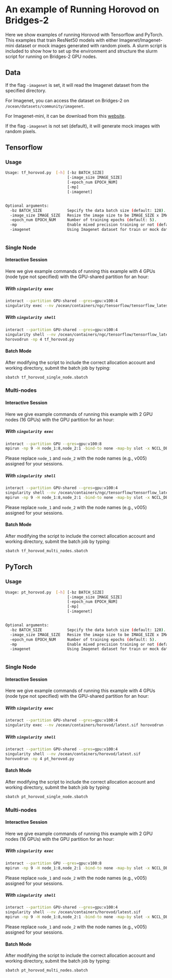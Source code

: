# An example of Running Horovod on Bridges-2

Here we show examples of running Horovod with Tensorflow and PyTorch.
This examples that train ResNet50 models with either Imagenet/Imagenet-mini dataset or mock images generated with random pixels.
A slurm script is included to show how to set up the environment and structure the slurm script for running on Bridges-2 GPU nodes.

## Data
If the flag `-imagenet` is set, it will read the Imagenet dataset from the specified directory. 

For Imagenet, you can access the dataset on Bridges-2 on `/ocean/datasets/community/imagenet`.

For Imagenet-mini, it can be download from this [website](https://www.kaggle.com/datasets/ifigotin/imagenetmini-1000).

If the flag `-imagenet` is not set (default), it will generate mock images with random pixels. 

## Tensorflow
### Usage
```bash
Usage: tf_horovod.py  [-h] [-bz BATCH_SIZE] 
                           [-image_size IMAGE_SIZE]
                           [-epoch_num EPOCH_NUM]
                           [-mp]
                           [-imagenet]


Optional arguments:
  -bz BATCH_SIZE           Sepcify the data batch size (default: 128).
  -image_size IMAGE_SIZE   Resize the image size to be IMAGE_SIZE x IMAGE_SIZE  (default: 128).
  -epoch_num EPOCH_NUM     Number of training epochs (default: 5).
  -mp                      Enable mixed precision training or not (default: False).
  -imagenet                Using Imagenet dataset for train or mock data generated with random pixels (default: False). 
                
```
### Single Node
#### Interactive Session
Here we give example commands of running this example with 4 GPUs (node type not specified) with the GPU-shared partition for an hour:

##### With `singularity exec`
```bash
interact --partition GPU-shared --gres=gpu:v100:4
singularity exec --nv /ocean/containers/ngc/tensorflow/tensorflow_latest.sif horovodrun -np 4 tf_horovod.py
```

##### With `singularity shell`
```bash
interact --partition GPU-shared --gres=gpu:v100:4
singularity shell --nv /ocean/containers/ngc/tensorflow/tensorflow_latest.sif
horovodrun -np 4 tf_horovod.py
```
#### Batch Mode
After modifying the script to include the correct allocation account and working directory, submit the batch job by typing:
```bash
sbatch tf_horovod_single_node.sbatch
```

### Multi-nodes
#### Interactive Session
Here we give example commands of running this example with 2 GPU nodes (16 GPUs) with the GPU partition for an hour:

##### With `singularity exec`
```bash
interact --partition GPU --gres=gpu:v100:8
mpirun -np 9 -H node_1:8,node_2:1 -bind-to none -map-by slot -x NCCL_DEBUG=INFO -x LD_LIBRARY_PATH -x PATH -mca pml ob1 -mca btl ^openib singularity exec --nv /ocean/containers/ngc/tensorflow/tensorflow_latest.sif python3 tf_horovod.py
```
Please replace `node_1` and `node_2` with the node names (e.g., v005) assigned for your sessions.

##### With `singularity shell`
```bash
interact --partition GPU-shared --gres=gpu:v100:4
singularity shell --nv /ocean/containers/ngc/tensorflow/tensorflow_latest.sif
mpirun -np 9 -H node_1:8,node_2:1 -bind-to none -map-by slot -x NCCL_DEBUG=INFO -x LD_LIBRARY_PATH -x PATH -mca pml ob1 -mca btl ^openib python3 tf_horovod.py
```
Please replace `node_1` and `node_2` with the node names (e.g., v005) assigned for your sessions.
#### Batch Mode
After modifying the script to include the correct allocation account and working directory, submit the batch job by typing:
```bash
sbatch tf_horovod_multi_nodes.sbatch
```

## PyTorch
### Usage
```bash
Usage: pt_horovod.py  [-h] [-bz BATCH_SIZE] 
                           [-image_size IMAGE_SIZE]
                           [-epoch_num EPOCH_NUM]
                           [-mp]
                           [-imagenet]


Optional arguments:
  -bz BATCH_SIZE           Sepcify the data batch size (default: 128).
  -image_size IMAGE_SIZE   Resize the image size to be IMAGE_SIZE x IMAGE_SIZE  (default: 128).
  -epoch_num EPOCH_NUM     Number of training epochs (default: 5).
  -mp                      Enable mixed precision training or not (default: False).
  -imagenet                Using Imagenet dataset for train or mock data generated with random pixels (default: False). 
                
```
### Single Node
#### Interactive Session
Here we give example commands of running this example with 4 GPUs (node type not specified) with the GPU-shared partition for an hour:

##### With `singularity exec`
```bash
interact --partition GPU-shared --gres=gpu:v100:4
singularity exec --nv /ocean/containers/horovod/latest.sif horovodrun -np 4 pt_horovod.py
```

##### With `singularity shell`
```bash
interact --partition GPU-shared --gres=gpu:v100:4
singularity shell --nv /ocean/containers/horovod/latest.sif
horovodrun -np 4 pt_horovod.py
```
#### Batch Mode
After modifying the script to include the correct allocation account and working directory, submit the batch job by typing:
```bash
sbatch pt_horovod_single_node.sbatch
```

### Multi-nodes
#### Interactive Session
Here we give example commands of running this example with 2 GPU nodes (16 GPUs) with the GPU partition for an hour:

##### With `singularity exec`
```bash
interact --partition GPU --gres=gpu:v100:8
mpirun -np 9 -H node_1:8,node_2:1 -bind-to none -map-by slot -x NCCL_DEBUG=INFO -x LD_LIBRARY_PATH -x PATH -mca pml ob1 -mca btl ^openib singularity exec --nv /ocean/containers/horovod/latest.sif python3 pt_horovod.py
```
Please replace `node_1` and `node_2` with the node names (e.g., v005) assigned for your sessions.

##### With `singularity shell`
```bash
interact --partition GPU-shared --gres=gpu:v100:4
singularity shell --nv /ocean/containers/horovod/latest.sif
mpirun -np 9 -H node_1:8,node_2:1 -bind-to none -map-by slot -x NCCL_DEBUG=INFO -x LD_LIBRARY_PATH -x PATH -mca pml ob1 -mca btl ^openib python3 pt_horovod.py
```
Please replace `node_1` and `node_2` with the node names (e.g., v005) assigned for your sessions.
#### Batch Mode
After modifying the script to include the correct allocation account and working directory, submit the batch job by typing:
```bash
sbatch pt_horovod_multi_nodes.sbatch
```



